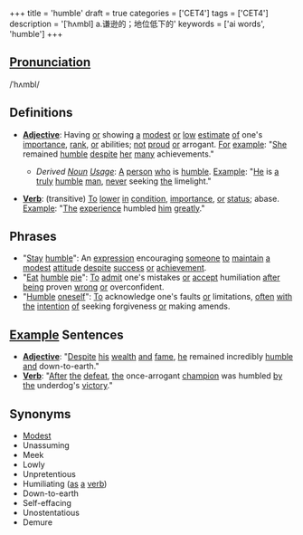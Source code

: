 +++
title = 'humble'
draft = true
categories = ['CET4']
tags = ['CET4']
description = '[ˈhʌmbl] a.谦逊的；地位低下的'
keywords = ['ai words', 'humble']
+++

## [Pronunciation](/post/pronunciation/)
/ˈhʌmbl/

## Definitions
- **[Adjective](/post/adjective/)**: Having [or](/post/or/) showing [a](/post/a/) [modest](/post/modest/) [or](/post/or/) [low](/post/low/) [estimate](/post/estimate/) [of](/post/of/) one's [importance](/post/importance/), [rank](/post/rank/), [or](/post/or/) abilities; [not](/post/not/) [proud](/post/proud/) [or](/post/or/) arrogant. [For](/post/for/) [example](/post/example/): "[She](/post/she/) remained [humble](/post/humble/) [despite](/post/despite/) [her](/post/her/) [many](/post/many/) achievements."
  - *Derived [Noun](/post/noun/) [Usage](/post/usage/)*: [A](/post/a/) [person](/post/person/) [who](/post/who/) is [humble](/post/humble/). [Example](/post/example/): "[He](/post/he/) is [a](/post/a/) [truly](/post/truly/) [humble](/post/humble/) [man](/post/man/), [never](/post/never/) seeking [the](/post/the/) limelight."
  
- **[Verb](/post/verb/)**: (transitive) [To](/post/to/) [lower](/post/lower/) [in](/post/in/) [condition](/post/condition/), [importance](/post/importance/), [or](/post/or/) [status](/post/status/); abase. [Example](/post/example/): "[The](/post/the/) [experience](/post/experience/) humbled [him](/post/him/) [greatly](/post/greatly/)."

## Phrases
- "[Stay](/post/stay/) [humble](/post/humble/)": An [expression](/post/expression/) encouraging [someone](/post/someone/) [to](/post/to/) [maintain](/post/maintain/) [a](/post/a/) [modest](/post/modest/) [attitude](/post/attitude/) [despite](/post/despite/) [success](/post/success/) [or](/post/or/) [achievement](/post/achievement/).
- "[Eat](/post/eat/) [humble](/post/humble/) [pie](/post/pie/)": [To](/post/to/) [admit](/post/admit/) one's mistakes [or](/post/or/) [accept](/post/accept/) humiliation [after](/post/after/) [being](/post/being/) proven [wrong](/post/wrong/) [or](/post/or/) overconfident.
- "[Humble](/post/humble/) [oneself](/post/oneself/)": [To](/post/to/) acknowledge one's faults [or](/post/or/) limitations, [often](/post/often/) [with](/post/with/) [the](/post/the/) [intention](/post/intention/) [of](/post/of/) seeking forgiveness [or](/post/or/) making amends.

## [Example](/post/example/) Sentences
- **[Adjective](/post/adjective/)**: "[Despite](/post/despite/) [his](/post/his/) [wealth](/post/wealth/) [and](/post/and/) [fame](/post/fame/), [he](/post/he/) remained incredibly [humble](/post/humble/) [and](/post/and/) down-to-earth."
- **[Verb](/post/verb/)**: "[After](/post/after/) [the](/post/the/) [defeat](/post/defeat/), [the](/post/the/) once-arrogant [champion](/post/champion/) was humbled [by](/post/by/) [the](/post/the/) underdog's [victory](/post/victory/)."

## Synonyms
- [Modest](/post/modest/)
- Unassuming
- Meek
- Lowly
- Unpretentious
- Humiliating ([as](/post/as/) [a](/post/a/) [verb](/post/verb/))
- Down-to-earth
- Self-effacing
- Unostentatious
- Demure
